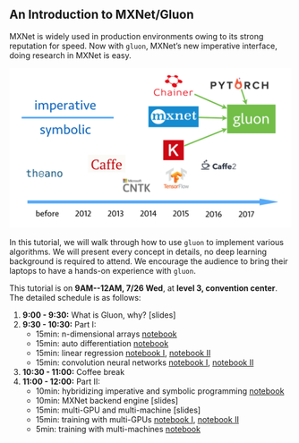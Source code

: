 ## An Introduction to MXNet/Gluon

MXNet is widely used in production environments owing to its strong reputation for speed. Now with `gluon`, MXNet’s new imperative interface, doing research in MXNet is easy. 

![](gluon.png)

In this tutorial, we will walk through how to use `gluon` to implement various algorithms. We will present every concept in details, no deep learning background is required to attend. We encourage the audience to bring their laptops to have a hands-on experience with `gluon`. 

This tutorial is on **9AM--12AM, 7/26 Wed**, at **level 3, convention center**. The detailed schedule is as follows:

1. **9:00 - 9:30:** What is Gluon, why? [slides]
2. **9:30 - 10:30:** Part I:
    - 15min: n-dimensional arrays [notebook](http://gluon.mxnet.io/P01-C02-ndarray.html)
    - 15min: auto differentiation [notebook](http://gluon.mxnet.io/P01-C05-autograd.html)
    - 15min: linear regression [notebook I](http://gluon.mxnet.io/P02-C01-linear-regression-scratch.html), [notebook II](http://gluon.mxnet.io/P02-C02-linear-regression-gluon.html)
    - 15min: convolution neural networks [notebook I](http://gluon.mxnet.io/P04-C01-cnn-scratch.html), [notebook II](http://gluon.mxnet.io/P04-C02-cnn-gluon.html) 
3. **10:30 - 11:00:** Coffee break
4. **11:00 - 12:00:** Part II: 
    - 10min: hybridizing imperative and symbolic programming [notebook](http://gluon.mxnet.io/P14-C05-hybridize.html)
    - 10min: MXNet backend engine [slides]
    - 15min: multi-GPU and multi-machine [slides]
    - 15min: training with multi-GPUs [notebook I](http://gluon.mxnet.io/P14-C02-multiple-gpus-scratch.html), [notebook II](http://gluon.mxnet.io/P14-C03-multiple-gpus-gluon.html)
    - 5min: training with multi-machines [notebook](http://gluon.mxnet.io/P14-C03-multiple-gpus-gluon.html)

